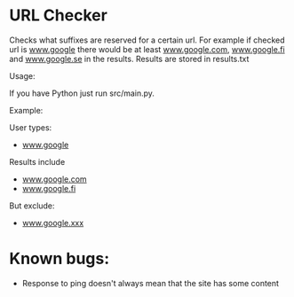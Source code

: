 # URL Checker

Checks what suffixes are reserved for a certain url.
For example if checked url is www.google there would be at least
www.google.com, www.google.fi and www.google.se in the results.
Results are stored in results.txt

Usage:

If you have Python just run src/main.py.

Example:

User types: 
* www.google

Results include
* www.google.com
* www.google.fi

But exclude:
* www.google.xxx



# Known bugs:
* Response to ping doesn't always mean that the site has some content